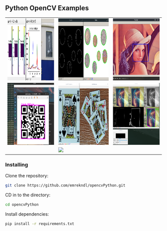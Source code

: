## Python OpenCV Examples
<table>
<tr><td>
<img src="screenshots/screenShot1.png" width="800" height="200" alt=""></td><td>
<img src="screenshots/screenShot3.png" width="800" height="200" alt=""></td><td>
<img src="screenshots/screenShot5.png" width="800" height="200" alt=""></td></tr><tr><td>
<img src="screenshots/screenShot2.png" width="800" height="200" alt=""></td><td>
<img src="screenshots/screenShot6.png" width="800" height="200" alt=""></td><td>
<img src="screenshots/screenShot7.png" width="800" height="200" alt=""></td>
</tr><tr>
<td></td><td>
<img src="screenshots/screenShot4.gif">
</td><td></td>
</tr>
</table>


### Installing


Clone the repository:

```sh
git clone https://github.com/emrekndl/opencvPython.git
```

CD in to the directory:

```sh
cd opencvPython
```

Install dependencies:

```sh
pip install -r requirements.txt
```

